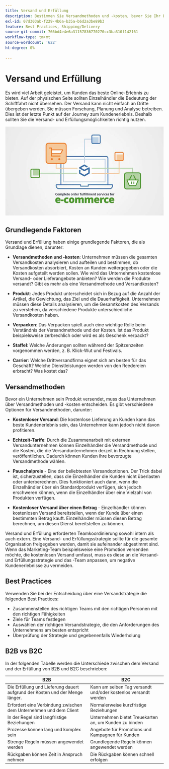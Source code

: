 ```yaml
---
title: Versand und Erfüllung
description: Bestimmen Sie Versandmethoden und -kosten, bevor Sie Ihr E-Commerce-Projekt abschließen.
exl-id: 07d303ab-f229-4b6a-b35a-b6d2a3be89b3
feature: Best Practices, Shipping/Delivery
source-git-commit: 766bd4e4e6a31157836770270cc3ba310f142161
workflow-type: tm+mt
source-wordcount: '622'
ht-degree: 0%

---
```


# Versand und Erfüllung

Es wird viel Arbeit geleistet, um Kunden das beste Online-Erlebnis zu bieten. Auf der physischen Seite sollten Einzelhändler die Bedeutung der Schifffahrt nicht übersehen. Der Versand kann nicht einfach an Dritte übergeben werden. Sie müssen Forschung, Planung und Analyse betreiben. Dies ist der letzte Punkt auf der Journey zum Kundenerlebnis. Deshalb sollten Sie die Versand- und Erfüllungsmöglichkeiten richtig nutzen.

![Versand- und Erfüllungsdiagramm](../../assets/playbooks/shipping-fulfillment.png)

## Grundlegende Faktoren

Versand und Erfüllung haben einige grundlegende Faktoren, die als Grundlage dienen, darunter:

- **Versandmethoden und -kosten**: Unternehmen müssen die gesamten Versandkosten analysieren und aufteilen und bestimmen, ob Versandkosten absorbiert, Kosten an Kunden weitergegeben oder die Kosten aufgeteilt werden sollen. Wie wird das Unternehmen kostenlose Versand- oder Lieferangebote anbieten? Wie werden die Produkte versandt? Gibt es mehr als eine Versandmethode und Versandkosten?

- **Produkt**: Jedes Produkt unterscheidet sich in Bezug auf die Anzahl der Artikel, die Gewichtung, das Ziel und die Dauerhaftigkeit. Unternehmen müssen diese Details analysieren, um die Gesamtkosten des Versands zu verstehen, da verschiedene Produkte unterschiedliche Versandkosten haben.

- **Verpacken**: Das Verpacken spielt auch eine wichtige Rolle beim Verständnis der Versandmethode und der Kosten. Ist das Produkt beispielsweise zerbrechlich oder wird es als Geschenk verpackt?

- **Staffel**: Welche Änderungen sollten während der Spitzenzeiten vorgenommen werden, z. B. Klick-Wut und Festivals.

- **Carrier**: Welche Drittversandfirma eignet sich am besten für das Geschäft? Welche Dienstleistungen werden von den Reedereien erbracht? Was kostet das?

## Versandmethoden

Bevor ein Unternehmen sein Produkt versendet, muss das Unternehmen über Versandmethoden und -kosten entscheiden. Es gibt verschiedene Optionen für Versandmethoden, darunter:

- **Kostenloser Versand**: Die kostenlose Lieferung an Kunden kann das beste Kundenerlebnis sein, das Unternehmen kann jedoch nicht davon profitieren.

- **Echtzeit-Tarife**: Durch die Zusammenarbeit mit externen Versandunternehmen können Einzelhändler die Versandmethode und die Kosten, die die Versandunternehmen derzeit in Rechnung stellen, veröffentlichen. Dadurch können Kunden ihre bevorzugte Versandmethode wählen.

- **Pauschalpreis** - Eine der beliebtesten Versandoptionen. Der Trick dabei ist, sicherzustellen, dass die Einzelhändler die Kunden nicht überlasten oder unterberechnen. Dies funktioniert auch dann, wenn die Einzelhändler über ein Standardprodukt verfügen, sich jedoch erschweren können, wenn die Einzelhändler über eine Vielzahl von Produkten verfügen.

- **Kostenloser Versand über einen Betrag** - Einzelhändler können kostenlosen Versand bereitstellen, wenn der Kunde über einen bestimmten Betrag kauft. Einzelhändler müssen diesen Betrag berechnen, um diesen Dienst bereitstellen zu können.

Versand und Erfüllung erforderten Teamkoordinierung sowohl intern als auch extern. Eine Versand- und Erfüllungsstrategie sollte für die gesamte Organisation freigegeben werden, damit sie aufeinander abgestimmt sind. Wenn das Marketing-Team beispielsweise eine Promotion versenden möchte, die kostenlosen Versand umfasst, muss es diese an die Versand- und Erfüllungsstrategie und das -Team anpassen, um negative Kundenerlebnisse zu vermeiden.

## Best Practices

Verwenden Sie bei der Entscheidung über eine Versandstrategie die folgenden Best Practices:

- Zusammenstellen des richtigen Teams mit den richtigen Personen mit den richtigen Fähigkeiten
- Ziele für Teams festlegen
- Auswählen der richtigen Versandstrategie, die den Anforderungen des Unternehmens am besten entspricht
- Überprüfung der Strategie und gegebenenfalls Wiederholung

## B2B vs B2C

In der folgenden Tabelle werden die Unterschiede zwischen dem Versand und der Erfüllung von B2B und B2C beschrieben:

| B2B | B2C |
|----------------------------------------------------------------------------------------------|------------------------------------------------------|
| Die Erfüllung und Lieferung dauert aufgrund der Kosten und der Menge länger. | Kann am selben Tag versandt und/oder kostenlos versandt werden |
| Erfordert eine Verbindung zwischen dem Unternehmen und dem Client | Normalerweise kurzfristige Beziehungen |
| In der Regel sind langfristige Beziehungen | Unternehmen bietet Treuekarten an, um Kunden zu binden |
| Prozesse können lang und komplex sein | Angebote für Promotions und Kampagnen für Kunden |
| Strenge Regeln müssen angewendet werden | Grundlegende Regeln können angewendet werden |
| Rückgaben können Zeit in Anspruch nehmen | Die Rückgaben können schnell erfolgen |
